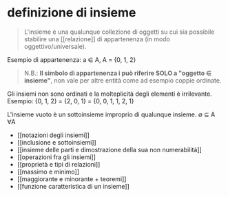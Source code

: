 # definizione di insieme
>L'insieme è una qualunque collezione di oggetti su cui sia possibile stabilire una [[relazione]] di appartenenza (in modo oggettivo/universale).

Esempio di appartenenza: a ∈ A, A = {0, 1, 2}
>N.B.: **Il simbolo di appartenenza i può riferire SOLO a "oggetto $\in$ insieme"**, non vale per altre entità come ad esempio coppie ordinate. 

Gli insiemi non sono ordinati e la molteplicità degli elementi è irrilevante.
Esempio: {0, 1, 2} = {2, 0, 1} = {0, 0, 1, 1, 2, 1}

L'insieme vuoto è un sottoinsieme improprio di qualunque insieme. ∅ ⊆ A ∀A

- [[notazioni degli insiemi]]
- [[inclusione e sottoinsiemi]]
- [[insieme delle parti e dimostrazione della sua non numerabilità]]
- [[operazioni fra gli insiemi]]
- [[proprietà e tipi di relazioni]]
- [[massimo e minimo]]
- [[maggiorante e minorante + teoremi]]
- [[funzione caratteristica di un insieme]]